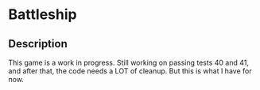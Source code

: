 # Battleship

## Description

This game is a work in progress.  Still working on passing tests 40 and 41, and after that, the code needs a LOT of cleanup. But this is what I have for now.
